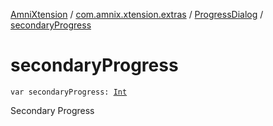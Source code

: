[AmniXtension](../../index.md) / [com.amnix.xtension.extras](../index.md) / [ProgressDialog](index.md) / [secondaryProgress](./secondary-progress.md)

# secondaryProgress

`var secondaryProgress: `[`Int`](https://kotlinlang.org/api/latest/jvm/stdlib/kotlin/-int/index.html)

Secondary Progress

